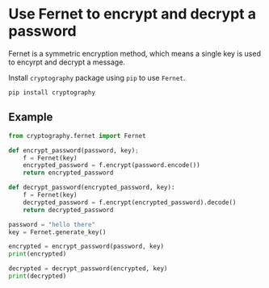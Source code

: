 # Use Fernet to encrypt and decrypt a password

Fernet is a symmetric encryption method, which means a single key is used to encyrpt and decrypt a message.

Install `cryptography` package using `pip` to use `Fernet`.

```
pip install cryptography
```

## Example

```python
from cryptography.fernet import Fernet

def encrypt_password(password, key);
    f = Fernet(key)
    encrypted_password = f.encrypt(password.encode())
    return encrypted_password

def decrypt_password(encrypted_password, key):
    f = Fernet(key)
    decrypted_password = f.encrypt(encrypted_password).decode()
    return decrypted_password

password = "hello there"
key = Fernet.generate_key()

encrypted = encrypt_password(password, key)
print(encrypted)

decrypted = decrypt_password(encrypted, key)
print(decrypted)
```